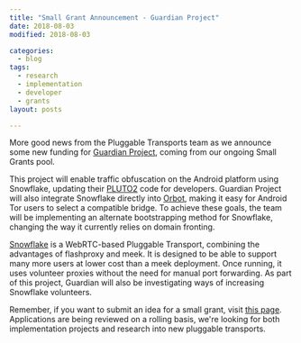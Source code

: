```yaml
---
title: "Small Grant Announcement - Guardian Project"
date: 2018-08-03
modified: 2018-08-03

categories:
  - blog
tags:
  - research
  - implementation
  - developer
  - grants
layout: posts

---
```

More good news from the Pluggable Transports team as we announce some new funding for [Guardian Project](https://guardianproject.info/), coming from our ongoing Small Grants pool.

This project will enable traffic obfuscation on the Android platform using Snowflake, updating their [PLUTO2](https://github.com/guardianproject/AndroidPluggableTransports) code for developers. Guardian Project will also integrate Snowflake directly into [Orbot](https://guardianproject.info/apps/orbot/), making it easy for Android Tor users to select a compatible bridge. To achieve these goals, the team will be implementing an alternate bootstrapping method for Snowflake, changing the way it currently relies on domain fronting.

[Snowflake](https://github.com/keroserene/snowflake) is a WebRTC-based Pluggable Transport, combining the advantages of flashproxy and meek. It is designed to be able to support many more users at lower cost than a meek deployment. Once running, it uses volunteer proxies without the need for manual port forwarding. As part of this project, Guardian will also be investigating ways of increasing Snowflake volunteers.

Remember, if you want to submit an idea for a small grant, visit [this page](https://www.surveymonkey.com/r/pluggabletransports). Applications are being reviewed on a rolling basis, we're looking for both implementation projects and research into new pluggable transports.